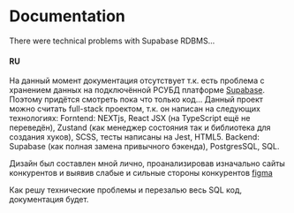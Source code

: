 # Documentation
There were technical problems with Supabase RDBMS...

#### RU
На данный момент документация отсутствует т.к. есть проблема с хранением данных на подключённой РСУБД платформе [Supabase](https://supabase.com/docs/guides/getting-started). Поэтому придётся смотреть пока что только код...
Данный проект можно считать full-stack проектом, т.к. он написан на следующих технологиях:
Forntend: NEXTjs, React JSX (на TypeScript ещё не переведён), Zustand (как менеджер состояния так и библиотека для создания хуков), SCSS, тесты написаны на Jest, HTML5.
Backend: Supabase (как полная замена привычного бэкенда), PostgresSQL, SQL.

Дизайн был составлен мной лично, проанализировав изначально сайты конкурентов и выявив слабые и сильные стороны конкурентов [figma](https://www.figma.com/design/KcjZvGldUKFh6UooDA88j5/gameDev---game-WIKI?m=auto&t=MpUvPZtIkXbQNMmK-6)

Как решу технические проблемы и перезалью весь SQL код, документация будет.
